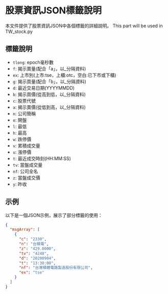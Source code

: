 # 股票資訊JSON標籤說明

本文件提供了股票資訊JSON中各個標籤的詳細說明。
This part will be used in TW_stock.py

## 標籤說明

- `tlong`: epoch毫秒數
- `f`: 揭示賣量(配合「a」，以_分隔資料)
- `ex`: 上市別(上市:tse，上櫃:otc，空白:已下市或下櫃)
- `g`: 揭示買量(配合「b」，以_分隔資料)
- `d`: 最近交易日期(YYYYMMDD)
- `b`: 揭示買價(從高到低，以_分隔資料)
- `c`: 股票代號
- `a`: 揭示賣價(從低到高，以_分隔資料)
- `n`: 公司簡稱
- `o`: 開盤
- `l`: 最低
- `h`: 最高
- `w`: 跌停價
- `v`: 累積成交量
- `u`: 漲停價
- `t`: 最近成交時刻(HH:MM:SS)
- `tv`: 當盤成交量
- `nf`: 公司全名
- `z`: 當盤成交價
- `y`: 昨收

## 示例

以下是一個JSON示例，展示了部分標籤的使用：

```json
{
  "msgArray": [
    {
      "c": "2330",
      "n": "台積電",
      "z": "429.0000",
      "tv": "4248",
      "d": "20200904",
      "t": "13:30:00",
      "nf": "台灣積體電路製造股份有限公司",
      "ex": "tse"
    }
  ]
}